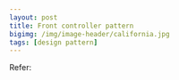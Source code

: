 ```yaml
---
layout: post
title: Front controller pattern
bigimg: /img/image-header/california.jpg
tags: [design pattern]
---
```






Refer:


